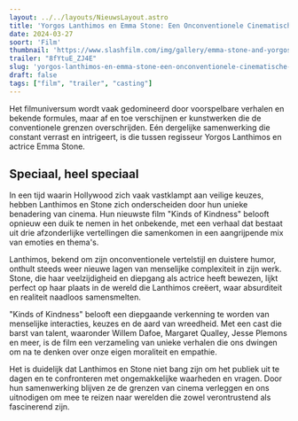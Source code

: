 ```yaml
---
layout: ../../layouts/NieuwsLayout.astro
title: 'Yorgos Lanthimos en Emma Stone: Een Onconventionele Cinematische Samenwerking'
date: 2024-03-27
soort: 'Film'
thumbnail: 'https://www.slashfilm.com/img/gallery/emma-stone-and-yorgos-lanthimos-reunite-for-more-weirdness-in-the-kinds-of-kindness-trailer/theres-no-party-like-a-lanthimos-party-1711544748.jpg'
trailer: "8fYtuE_ZJ4E"
slug: 'yorgos-lanthimos-en-emma-stone-een-onconventionele-cinematische-samenwerking'
draft: false
tags: ["film", "trailer", "casting"]
---
```


Het filmuniversum wordt vaak gedomineerd door voorspelbare verhalen en bekende formules, maar af en toe verschijnen er kunstwerken die de conventionele grenzen overschrijden. Eén dergelijke samenwerking die constant verrast en intrigeert, is die tussen regisseur Yorgos Lanthimos en actrice Emma Stone. 

## Speciaal, heel speciaal

In een tijd waarin Hollywood zich vaak vastklampt aan veilige keuzes, hebben Lanthimos en Stone zich onderscheiden door hun unieke benadering van cinema. Hun nieuwste film "Kinds of Kindness" belooft opnieuw een duik te nemen in het onbekende, met een verhaal dat bestaat uit drie afzonderlijke vertellingen die samenkomen in een aangrijpende mix van emoties en thema's.

Lanthimos, bekend om zijn onconventionele vertelstijl en duistere humor, onthult steeds weer nieuwe lagen van menselijke complexiteit in zijn werk. Stone, die haar veelzijdigheid en diepgang als actrice heeft bewezen, lijkt perfect op haar plaats in de wereld die Lanthimos creëert, waar absurditeit en realiteit naadloos samensmelten.

"Kinds of Kindness" belooft een diepgaande verkenning te worden van menselijke interacties, keuzes en de aard van wreedheid. Met een cast die barst van talent, waaronder Willem Dafoe, Margaret Qualley, Jesse Plemons en meer, is de film een verzameling van unieke verhalen die ons dwingen om na te denken over onze eigen moraliteit en empathie.

Het is duidelijk dat Lanthimos en Stone niet bang zijn om het publiek uit te dagen en te confronteren met ongemakkelijke waarheden en vragen. Door hun samenwerking blijven ze de grenzen van cinema verleggen en ons uitnodigen om mee te reizen naar werelden die zowel verontrustend als fascinerend zijn.
